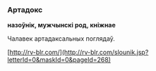 ### Артадокс
**назоўнік, мужчынскі род, кніжнае**

Чалавек артадаксальных поглядаў.

<a rel="author">[http://rv-blr.com/](http://rv-blr.com/slounik.jsp?letterId=0&maskId=0&pageId=268)</a>
